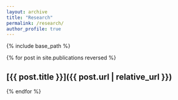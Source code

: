 ```yaml
---
layout: archive
title: "Research"
permalink: /research/
author_profile: true
---
```



{% include base_path %}

{% for post in site.publications reversed %}
  ## [{{ post.title }}]({{ post.url | relative_url }})
{% endfor %}


